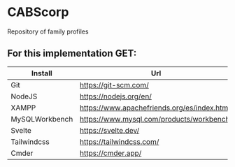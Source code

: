 # CABScorp
Repository of family profiles

## For this implementation GET:

Install             | Url
--------------- | ---------------
Git             | https://git-scm.com/
NodeJS          | https://nodejs.org/en/
XAMPP           | https://www.apachefriends.org/es/index.html
MySQLWorkbench  | https://www.mysql.com/products/workbench/
Svelte          | https://svelte.dev/
Tailwindcss     | https://tailwindcss.com/
Cmder           | https://cmder.app/


